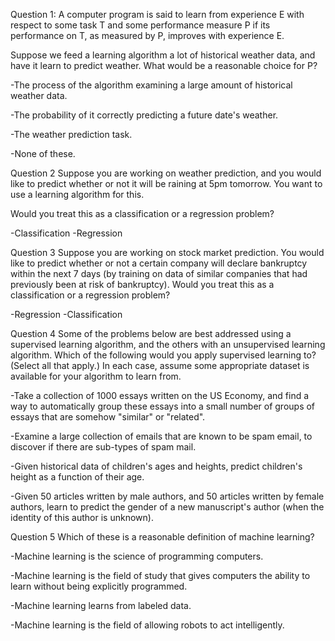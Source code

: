 
Question 1:
A computer program is said to learn from experience E with respect to some task T and some performance measure P if its
performance on T, as measured by P, improves with experience E.

Suppose we feed a learning algorithm a lot of historical weather data, and have it learn to predict weather. What would be a
reasonable choice for P?

-The process of the algorithm examining a large amount of historical weather data.

-The probability of it correctly predicting a future date's weather.

-The weather prediction task.

-None of these.


Question 2
Suppose you are working on weather prediction, and you would like to predict whether or not it will be raining at 5pm
tomorrow. You want to use a learning algorithm for this.

Would you treat this as a classification or a regression problem?

-Classification
-Regression

Question 3
Suppose you are working on stock market prediction. You would like to predict whether or not a certain company will declare bankruptcy within the next 7 days (by training on data of similar companies that had previously been at risk of bankruptcy). Would you treat this as a classification or a regression problem?

-Regression
-Classification

Question 4
Some of the problems below are best addressed using a supervised learning algorithm, and the others with an unsupervised
learning algorithm. Which of the following would you apply supervised learning to? (Select all that apply.) In each case, assume some appropriate dataset is available for your algorithm to learn from.

-Take a collection of 1000 essays written on the US Economy, and find a way to automatically group these essays into a small number of groups of essays that are somehow "similar" or "related".

-Examine a large collection of emails that are known to be spam email, to discover if there are sub-types of spam mail.

-Given historical data of children's ages and heights, predict children's height as a function of their age.

-Given 50 articles written by male authors, and 50 articles written by female authors, learn to predict the gender of a new manuscript's author (when the identity of this author is unknown).

Question 5
Which of these is a reasonable definition of machine learning?

-Machine learning is the science of programming computers.

-Machine learning is the field of study that gives computers the ability to learn without being explicitly programmed.

-Machine learning learns from labeled data.

-Machine learning is the field of allowing robots to act intelligently.
